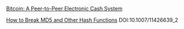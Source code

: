 [Bitcoin: A Peer-to-Peer Electronic Cash System](https://bitcoin.org/bitcoin.pdf)

[How to Break MD5 and Other Hash Functions](https://link.springer.com/chapter/10.1007/11426639_2)
DOI:10.1007/11426639_2